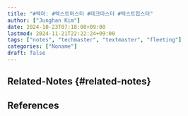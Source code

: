```yaml
---
title: "#텍마: #텍스트마스터 #테크마스터 #텍스트힙스터"
author: ["Junghan Kim"]
date: 2024-10-23T07:18:00+09:00
lastmod: 2024-11-21T22:22:24+09:00
tags: ["notes", "techmaster", "textmaster", "fleeting"]
categories: ["Noname"]
draft: false
---
```


<!--more-->


## Related-Notes {#related-notes}

## References

<style>.csl-entry{text-indent: -1.5em; margin-left: 1.5em;}</style><div class="csl-bib-body">
</div>
